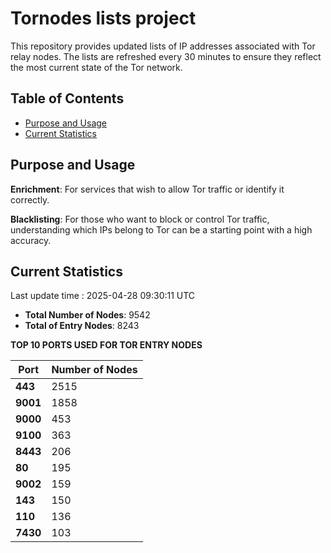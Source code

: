 # Tornodes lists project

This repository provides updated lists of IP addresses associated with Tor relay nodes. The lists are refreshed every 30 minutes to ensure they reflect the most current state of the Tor network.

## Table of Contents

- [Purpose and Usage](#purpose-and-usage)
- [Current Statistics](#current-statistics)


## Purpose and Usage

**Enrichment**: For services that wish to allow Tor traffic or identify it correctly.

**Blacklisting**: For those who want to block or control Tor traffic, understanding which IPs belong to Tor can be a starting point with a high accuracy.

## Current Statistics

Last update time : 2025-04-28 09:30:11 UTC

- **Total Number of Nodes**: 9542
- **Total of Entry Nodes**: 8243

**TOP 10 PORTS USED FOR TOR ENTRY NODES**

| **Port** | **Number of Nodes** |
|------|-----------------|
| **443**   | 2515  |
| **9001**   | 1858  |
| **9000**   | 453  |
| **9100**   | 363  |
| **8443**   | 206  |
| **80**   | 195  |
| **9002**   | 159  |
| **143**   | 150  |
| **110**   | 136  |
| **7430**   | 103  |

